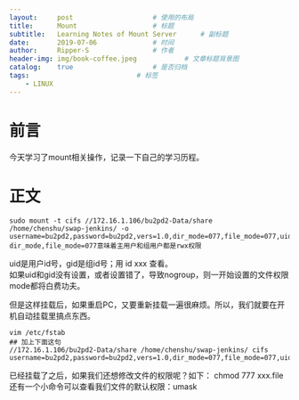 ```yaml
---
layout:		post					# 使用的布局
title:		Mount					# 标题
subtitle:	Learning Notes of Mount Server		# 副标题
date:		2019-07-06				# 时间
author:		Ripper-S				# 作者
header-img:	img/book-coffee.jpeg			# 文章标题背景图
catalog:	true					# 是否归档
tags:							# 标签
    - LINUX
---
```



#	前言
今天学习了mount相关操作，记录一下自己的学习历程。<br>

#	正文
```
sudo mount -t cifs //172.16.1.106/bu2pd2-Data/share /home/chenshu/swap-jenkins/ -o username=bu2pd2,password=bu2pd2,vers=1.0,dir_mode=077,file_mode=077,uid=1000,gid=1000<br>
dir_mode,file_mode=077意味着主用户和组用户都是rwx权限
```
uid是用户id号，gid是组id号；用 id xxx 查看。<br>
如果uid和gid没有设置，或者设置错了，导致nogroup，则一开始设置的文件权限mode都将白费功夫。

但是这样挂载后，如果重启PC，又要重新挂载一遍很麻烦。所以，我们就要在开机自动挂载里搞点东西。
```
vim /etc/fstab
## 加上下面这句
//172.16.1.106/bu2pd2-Data/share /home/chenshu/swap-jenkins/ cifs username=bu2pd2,password=bu2pd2,vers=1.0,dir_mode=077,file_mode=077,uid=1000,gid=1000
```

已经挂载了之后，如果我们还想修改文件的权限呢？如下：
chmod 777 xxx.file
还有一个小命令可以查看我们文件的默认权限：umask
